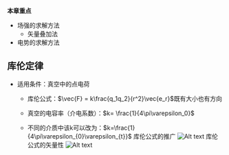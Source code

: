 **本章重点**

- 场强的求解方法
   - 矢量叠加法
- 电势的求解方法

## 库伦定律  

- 适用条件：真空中的点电荷
    - 库伦公式：$\vec{F} = k\frac{q_1q_2}{r^2}\vec{e_r}$既有大小也有方向
  - 真空的电容率（介电系数）：$k= \frac{1}{4\pi\varepsilon_0}$
  
  - 不同的介质中该k可以改为：$k=\frac{1}{4\pi\varepsilon_{0}\varepsilon_{t}}$
库伦公式的推广
![Alt text](College_Physices/第十章-静电场/image.png)
库伦公式的矢量性
![Alt text](College_Physices/第十章-静电场/image-1.png)